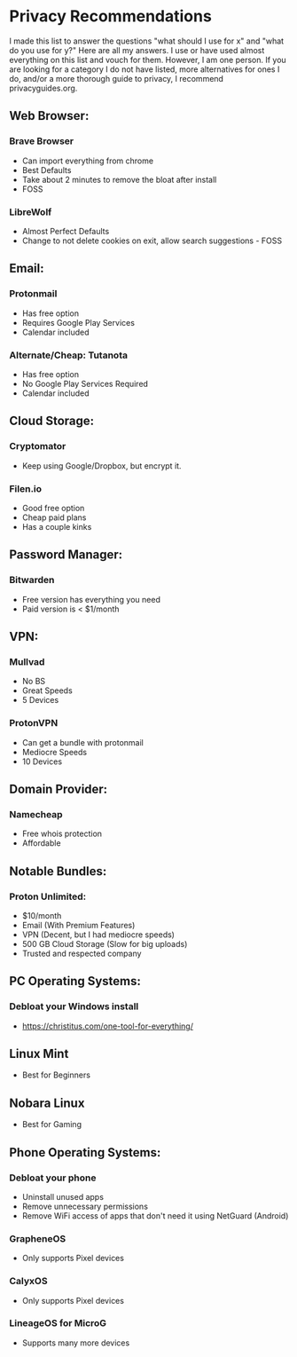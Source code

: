# Privacy Recommendations
I made this list to answer the questions "what should I use for x" and  "what do you use for y?" Here are all my answers. I use or have used almost everything on this list and vouch for them. However, I am one person. If you are looking for a category I do not have listed, more alternatives for ones I do, and/or a more thorough guide to privacy, I recommend privacyguides.org. 

## Web Browser:
### Brave Browser

- Can import everything from chrome
- Best Defaults
- Take about 2 minutes to remove the bloat after install
- FOSS

### LibreWolf
	
- Almost Perfect Defaults
- Change to not delete cookies on exit, allow search suggestions
		- FOSS

## Email:
	
### Protonmail
		
- Has free option
- Requires Google Play Services
- Calendar included

### Alternate/Cheap: Tutanota
- Has free option
- No Google Play Services Required
- Calendar included

## Cloud Storage:
### Cryptomator
- Keep using Google/Dropbox, but encrypt it.

### Filen.io
- Good free option
- Cheap paid plans
- Has a couple kinks

## Password Manager:
### Bitwarden
- Free version has everything you need
- Paid version is < $1/month

## VPN:
### Mullvad
- No BS
- Great Speeds
- 5 Devices

### ProtonVPN
- Can get a bundle with protonmail
- Mediocre Speeds
- 10 Devices

## Domain Provider:
### Namecheap
- Free whois protection
- Affordable

## Notable Bundles: 
### Proton Unlimited:
- $10/month
- Email (With Premium Features)
- VPN (Decent, but I had mediocre speeds)
- 500 GB Cloud Storage (Slow for big uploads)
- Trusted and respected company

## PC Operating Systems:
### Debloat your Windows install
- https://christitus.com/one-tool-for-everything/
 
## Linux Mint
- Best for Beginners
  
## Nobara Linux
- Best for Gaming

## Phone Operating Systems:
### Debloat your phone
- Uninstall unused apps
- Remove unnecessary permissions
- Remove WiFi access of apps that don't need it using NetGuard (Android)

### GrapheneOS
- Only supports Pixel devices 
 
### CalyxOS
- Only supports Pixel devices

### LineageOS for MicroG
- Supports many more devices